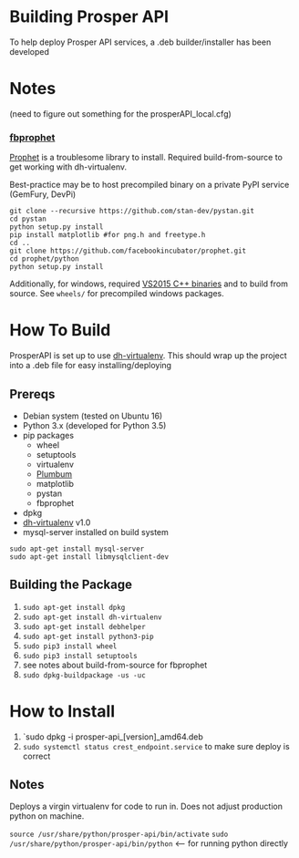 # Building Prosper API
To help deploy Prosper API services, a .deb builder/installer has been developed

# Notes

(need to figure out something for the prosperAPI_local.cfg)
### [fbprophet](https://facebookincubator.github.io/prophet/docs/installation.html)
[Prophet](https://facebookincubator.github.io/prophet/docs/installation.html) is a troublesome library to install.  Required build-from-source to get working with dh-virtualenv.  

Best-practice may be to host precompiled binary on a private PyPI service (GemFury, DevPi)

```
git clone --recursive https://github.com/stan-dev/pystan.git
cd pystan
python setup.py install
pip install matplotlib #for png.h and freetype.h 
cd ..
git clone https://github.com/facebookincubator/prophet.git
cd prophet/python
python setup.py install
```

Additionally, for windows, required [VS2015 C++ binaries]() and to build from source.  See `wheels/` for precompiled windows packages.

# How To Build
ProsperAPI is set up to use [dh-virtualenv](http://dh-virtualenv.readthedocs.io/en/latest/index.html).  This should wrap up the project into a .deb file for easy installing/deploying

## Prereqs
* Debian system (tested on Ubuntu 16)
* Python 3.x (developed for Python 3.5)
* pip packages
    * wheel
    * setuptools
    * virtualenv
    * [Plumbum](https://plumbum.readthedocs.io/en/latest/)
    * matplotlib
    * pystan
    * fbprophet
* dpkg
* [dh-virtualenv](http://dh-virtualenv.readthedocs.io/en/latest/index.html) v1.0
* mysql-server installed on build system
```
sudo apt-get install mysql-server
sudo apt-get install libmysqlclient-dev
```

## Building the Package

1. `sudo apt-get install dpkg`
2. `sudo apt-get install dh-virtualenv`
3. `sudo apt-get install debhelper`
4. `sudo apt-get install python3-pip`
5. `sudo pip3 install wheel`
6. `sudo pip3 install setuptools`
7. see notes about build-from-source for fbprophet
7. `sudo dpkg-buildpackage -us -uc`

# How to Install

1. `sudo dpkg -i prosper-api_[version]_amd64.deb
2. `sudo systemctl status crest_endpoint.service` to  make sure deploy is correct

## Notes
Deploys a virgin virtualenv for code to run in.  Does not adjust production python on machine.

`source /usr/share/python/prosper-api/bin/activate`
`sudo /usr/share/python/prosper-api/bin/python` <-- for running python directly
